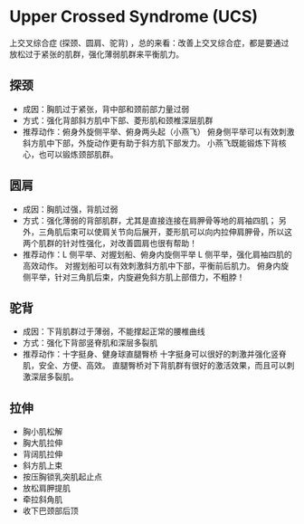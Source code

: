 # Upper Crossed Syndrome (UCS)

上交叉综合症 (探颈、圆肩、驼背) ，总的来看：改善上交叉综合症，都是要通过放松过于紧张的肌群，强化薄弱肌群来平衡肌力。

## 探颈

- 成因：胸肌过于紧张，背中部和颈前部力量过弱
- 方式：强化背部斜方肌中下部、菱形肌和颈椎深层肌群
- 推荐动作：俯身外旋侧平举、俯身两头起（小燕飞）
  俯身侧平举可以有效刺激斜方肌中下部，外旋动作更有助于斜方肌下部发力。
  小燕飞既能锻炼下背核心，也可以锻炼颈部肌群。

## 圆肩

- 成因：胸肌过强，背肌过弱
- 方式：强化薄弱的背部肌群，尤其是直接连接在肩胛骨等地的肩袖四肌；
  另外，三角肌后束可以使肩关节向后展开，菱形肌可以向内拉伸肩胛骨，所以这两个肌群的针对性强化，对改善圆肩也很有帮助！
- 推荐动作：L 侧平举、对握划船、俯身内旋侧平举
  L 侧平举，强化肩袖四肌的高效动作。
  对握划船可以有效刺激斜方肌中下部，平衡前后肌力。
  俯身内旋侧平举，针对三角肌后束，内旋避免斜方肌上部借力，不粗脖！

## 驼背

- 成因：下背肌群过于薄弱，不能撑起正常的腰椎曲线
- 方式：强化下背部竖脊肌和深层多裂肌
- 推荐动作：十字挺身、健身球直腿臀桥
  十字挺身可以很好的刺激并强化竖脊肌，安全、方便、高效。
  直腿臀桥对下背肌群有很好的激活效果，而且可以刺激深层多裂肌。

## 拉伸

- 胸小肌松解
- 胸大肌拉伸
- 背阔肌拉伸
- 斜方肌上束
- 按压胸锁乳突肌起止点
- 放松肩胛提肌
- 牵拉斜角肌
- 收下巴颈部后顶
